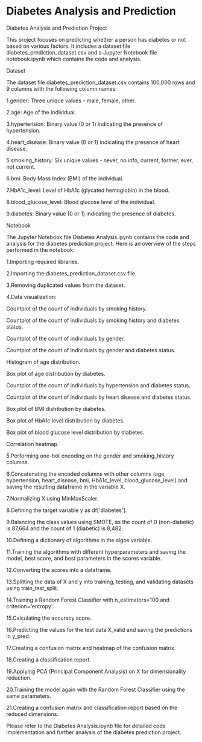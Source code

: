 # Diabetes Analysis and Prediction

Diabetes Analysis and Prediction Project


This project focuses on predicting whether a person has diabetes or not based on various factors. It includes a dataset file diabetes_prediction_dataset.csv and a Jupyter Notebook file notebook.ipynb which contains the code and analysis.




Dataset


The dataset file diabetes_prediction_dataset.csv contains 100,000 rows and 9 columns with the following column names:

1.gender: Three unique values - male, female, other.

2.age: Age of the individual.

3.hypertension: Binary value (0 or 1) indicating the presence of hypertension.

4.heart_disease: Binary value (0 or 1) indicating the presence of heart disease.

5.smoking_history: Six unique values - never, no info, current, former, ever, not current.

6.bmi: Body Mass Index (BMI) of the individual.

7.HbA1c_level: Level of HbA1c (glycated hemoglobin) in the blood.

8.blood_glucose_level: Blood glucose level of the individual.

9.diabetes: Binary value (0 or 1) indicating the presence of diabetes.






Notebook


The Jupyter Notebook file Diabetes Analysis.ipynb contains the code and analysis for the diabetes prediction project. Here is an overview of the steps performed in the notebook:

1.Importing required libraries.

2.Importing the diabetes_prediction_dataset.csv file.

3.Removing duplicated values from the dataset.

4.Data visualization:

Countplot of the count of individuals by smoking history.

Countplot of the count of individuals by smoking history and diabetes status.

Countplot of the count of individuals by gender.

Countplot of the count of individuals by gender and diabetes status.

Histogram of age distribution.

Box plot of age distribution by diabetes.

Countplot of the count of individuals by hypertension and diabetes status.

Countplot of the count of individuals by heart disease and diabetes status.

Box plot of BMI distribution by diabetes.

Box plot of HbA1c level distribution by diabetes.

Box plot of blood glucose level distribution by diabetes.

Correlation heatmap.

5.Performing one-hot encoding on the gender and smoking_history columns.

6.Concatenating the encoded columns with other columns (age, hypertension, heart_disease, bmi, HbA1c_level, blood_glucose_level) and saving the resulting dataframe in the variable X.

7.Normalizing X using MinMaxScaler.

8.Defining the target variable y as df['diabetes'].

9.Balancing the class values using SMOTE, as the count of 0 (non-diabetic) is 87,664 and the count of 1 (diabetic) is 8,482.

10.Defining a dictionary of algorithms in the algos variable.

11.Training the algorithms with different hyperparameters and saving the model, best score, and best parameters in the scores variable.

12.Converting the scores into a dataframe.

13.Splitting the data of X and y into training, testing, and validating datasets using train_test_split.

14.Training a Random Forest Classifier with n_estimators=100 and criterion='entropy'.

15.Calculating the accuracy score.

16.Predicting the values for the test data X_valid and saving the predictions in y_pred.

17.Creating a confusion matrix and heatmap of the confusion matrix.

18.Creating a classification report.

19.Applying PCA (Principal Component Analysis) on X for dimensionality reduction.

20.Training the model again with the Random Forest Classifier using the same parameters.

21.Creating a confusion matrix and classification report based on the reduced dimensions.

Please refer to the Diabetes Analysis.ipynb file for detailed code implementation and further analysis of the diabetes prediction project.
